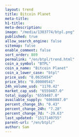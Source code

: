 ```yaml
---
layout: trend
title: Bitcoin Planet
meta-title: 
h1-title: 
meta-description: 
image: "/media/1383774/btpl.png"
published: true
allow_search_engine: false
sitemap: false
enable_comment: false
sort_order: 889
permalink: "/en/btpl/trend.html"
coin_a_symbol: "BTPL"
coin_a_name: "Bitcoin Planet"
coin_a_lower_case: "btpl"
price_usd: "0.0635654"
price_btc: "0.00000541"
24h_volume_usd: "1170.42"
market_cap_usd: "6559487.0"
total_supply: "6559487.0"
available_supply: "6060887.0"
percent_change_1h: "0.43"
percent_change_24h: "7.28"
percent_change_7d: "-29.63"
last_updated: "1517140755"
parent-url: "/en/btpl/"
author: Sam
---
```


